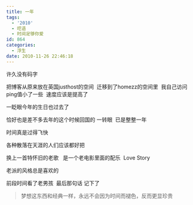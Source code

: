 ```yaml
---
title: 一年
tags:
  - '2010'
  - 呓语
  - 时间足够你爱
id: 864
categories:
  - 浮生
date: 2010-11-26 22:46:18
---
```


许久没有码字

把博客从原来放在英国justhost的空间  迁移到了homezz的空间里  我自己访问  ping值小了一些  速度应该是提高了

一眨眼今年的生日也过去了

恰好也是差不多去年的这个时候回国的 一转眼  已是整整一年

时间真是过得飞快

各种散落在天涯的人们应该都好把

换上一首特怀旧的老歌   是一个老电影里面的配乐  Love Story

老派的风格总是喜欢的

前段时间看了老男孩  最后那句话 记下了
> 梦想这东西和经典一样，永远不会因为时间而褪色，反而更显珍贵